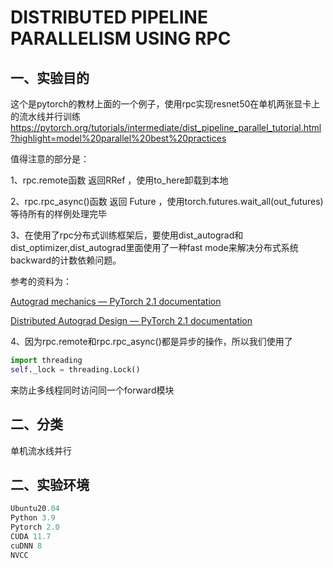 # DISTRIBUTED PIPELINE PARALLELISM USING RPC



## 一、实验目的

这个是pytorch的教材上面的一个例子，使用rpc实现resnet50在单机两张显卡上的流水线并行训练
https://pytorch.org/tutorials/intermediate/dist_pipeline_parallel_tutorial.html?highlight=model%20parallel%20best%20practices

值得注意的部分是：

1、rpc.remote函数 返回RRef ，使用to_here卸载到本地

2、rpc.rpc_async()函数 返回 Future ，使用torch.futures.wait_all(out_futures)等待所有的样例处理完毕

3、在使用了rpc分布式训练框架后，要使用dist_autograd和dist_optimizer,dist_autograd里面使用了一种fast mode来解决分布式系统backward的计数依赖问题。

参考的资料为：

[Autograd mechanics — PyTorch 2.1 documentation](https://pytorch.org/docs/stable/notes/autograd.html#autograd-mechanics)

[Distributed Autograd Design — PyTorch 2.1 documentation](https://pytorch.org/docs/stable/rpc/distributed_autograd.html#distributed-autograd-design)

4、因为rpc.remote和rpc.rpc_async()都是异步的操作，所以我们使用了

```python
import threading
self._lock = threading.Lock()
```

来防止多线程同时访问同一个forward模块

## 二、分类

单机流水线并行

## 二、实验环境

```python
Ubuntu20.04
Python 3.9
Pytorch 2.0
CUDA 11.7
cuDNN 8
NVCC
```

